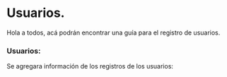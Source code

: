 # Usuarios.

Hola a todos, acá podrán encontrar una guía para el registro de usuarios.

### Usuarios:
Se agregara información de los registros de los usuarios:
